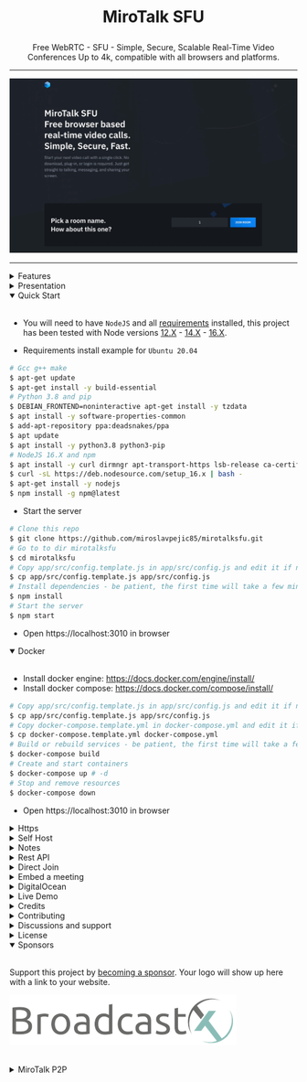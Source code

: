 # <p align="center">MiroTalk SFU</p>

<p align="center">Free WebRTC - SFU - Simple, Secure, Scalable Real-Time Video Conferences Up to 4k, compatible with all browsers and platforms.</p>

<hr />

<p align="center">
<a href="https://sfu.mirotalk.org/">
    <img src="public/images/mirotalksfu-header.gif" />
</a>
</p>

<hr />

<details>
<summary>Features</summary>

<br/>

-   Is `100% Free` - `Open Source` - `Self Hosted`
-   No download, plug-in or login required, entirely browser-based
-   Unlimited number of conference rooms, without call time limitation
-   Desktop and Mobile compatible
-   Optimized Room URL Sharing (share it to your participants, wait for them to join)
-   Possibility to Password protect the Room for the meeting
-   Webcam Streaming up to 4K quality (Front - Rear for mobile)
-   Echo cancellation and noise suppression that makes your audio crystal clear
-   Screen Sharing to present documents, slides, and more ...
-   File Sharing, share any files to your participants in the room
-   Take a snapshot from the video frame(screen/cam) to save it as an image on your device.
-   Chat with Emoji Picker to show you feeling and the possibility to Save the conversations
-   Speech recognition, execute the app features simply with your voice.
-   Advance collaborative whiteboard for the teachers
-   Select Microphone - Speaker and Video source
-   Recording your Screen, Audio, or Video
-   Share any YouTube video in real-time to your participants
-   Full-Screen Mode on mouse click on the Video element
-   Possibility to Change UI Themes
-   Possibility to protect your Host with username and password (default disabled)
-   Supports [REST API](app/api/README.md) (Application Programming Interface)
-   [Sentry](https://sentry.io/) error reporting

</details>

<details>
<summary>Presentation</summary>

<br/>

<a href="https://www.canva.com/design/DAE693uLOIU/view">MiroTalk presentation </a> - <a href="https://www.youtube.com/watch?v=_IVn2aINYww"> video</a>

</details>

<details open>
<summary>Quick Start</summary>

<br/>

-   You will need to have `NodeJS` and all [requirements](https://mediasoup.org/documentation/v3/mediasoup/installation/#requirements) installed, this project has been tested with Node versions [12.X](https://nodejs.org/en/blog/release/v12.22.1/) - [14.X](https://nodejs.org/en/blog/release/v14.17.5/) - [16.X](https://nodejs.org/en/blog/release/v16.15.0/).

-   Requirements install example for `Ubuntu 20.04`

```bash
# Gcc g++ make
$ apt-get update
$ apt-get install -y build-essential
# Python 3.8 and pip
$ DEBIAN_FRONTEND=noninteractive apt-get install -y tzdata
$ apt install -y software-properties-common
$ add-apt-repository ppa:deadsnakes/ppa
$ apt update
$ apt install -y python3.8 python3-pip
# NodeJS 16.X and npm
$ apt install -y curl dirmngr apt-transport-https lsb-release ca-certificates
$ curl -sL https://deb.nodesource.com/setup_16.x | bash -
$ apt-get install -y nodejs
$ npm install -g npm@latest
```

-   Start the server

```bash
# Clone this repo
$ git clone https://github.com/miroslavpejic85/mirotalksfu.git
# Go to to dir mirotalksfu
$ cd mirotalksfu
# Copy app/src/config.template.js in app/src/config.js and edit it if needed
$ cp app/src/config.template.js app/src/config.js
# Install dependencies - be patient, the first time will take a few minutes, in the meantime have a good coffee ;)
$ npm install
# Start the server
$ npm start
```

-   Open https://localhost:3010 in browser

</details>

<details open>
<summary>Docker</summary>

<br/>

-   Install docker engine: https://docs.docker.com/engine/install/
-   Install docker compose: https://docs.docker.com/compose/install/

```bash
# Copy app/src/config.template.js in app/src/config.js and edit it if needed
$ cp app/src/config.template.js app/src/config.js
# Copy docker-compose.template.yml in docker-compose.yml and edit it if needed
$ cp docker-compose.template.yml docker-compose.yml
# Build or rebuild services - be patient, the first time will take a few minutes, in the meantime have a good coffee ;)
$ docker-compose build
# Create and start containers
$ docker-compose up # -d
# Stop and remove resources
$ docker-compose down
```

-   Open https://localhost:3010 in browser

</details>

<details>
<summary>Https</summary>

<br/>

You can start videoconferencing directly from your Local PC, and be reachable from any device outside your network, simply by following [these steps](https://github.com/miroslavpejic85/mirotalksfu/issues/26#issuecomment-986309051).

</details>

<details>
<summary>Self Host</summary>

<br/>

Change the `announcedIp` with your `Server public IPv4` on `app/src/config.js`:

```js
{
    ip: '0.0.0.0',
    announcedIp: 'Server Public IPv4', // 'xx.xxx.xxx.xx'
}
```

Set the inbound rules:

| Port range  | Protocol | Source    | Description         |
| ----------- | -------- | --------- | ------------------- |
| 3010        | TCP      | 0.0.0.0/0 | App listen on tcp   |
| 40000-40100 | TCP      | 0.0.0.0/0 | RTC port ranges tcp |
| 40000-40100 | UDP      | 0.0.0.0/0 | RTC port ranges udp |

</details>

<details>
<summary>Notes</summary>

<br/>

-   Run the project on a `Linux or Mac` system as the `mediasoup` installation could have issues on `Windows`.

</details>

<details>
<summary>Rest API</summary>

<br/>

-   The API documentation uses [swagger](https://swagger.io/) at https://localhost:3010/api/v1/docs or check it on live [here](https://sfu.mirotalk.org/api/v1/docs).

```bash
# The response will give you a entrypoint / Room URL for your meeting.
$ curl -X POST "http://localhost:3010/api/v1/meeting" -H "authorization: mirotalksfu_default_secret" -H "Content-Type: application/json"
$ curl -X POST "https://sfu.mirotalk.org/api/v1/meeting" -H "authorization: mirotalksfu_default_secret" -H "Content-Type: application/json"
# The response will give you a entrypoint / URL for the direct join to the meeting.
$ curl -X POST "http://localhost:3010/api/v1/join" -H "authorization: mirotalksfu_default_secret" -H "Content-Type: application/json" --data '{"room":"test","name":"mirotalksfu","audio":"0","video":"0","notify":"0"}'
$ curl -X POST "https://sfu.mirotalk.org/api/v1/join" -H "authorization: mirotalksfu_default_secret" -H "Content-Type: application/json" --data '{"room":"test","name":"mirotalksfu","audio":"0","video":"0","notify":"0"}'
```

</details>

<details>
<summary>Direct Join</summary>

<br/>

-   You can `join` directly to `room` by going to
-   https://sfu.mirotalk.org/join?room=test&name=mirotalksfu&audio=0&video=0&notify=0

    | Params | Type    | Description     |
    | ------ | ------- | --------------- |
    | room   | string  | room Id         |
    | name   | string  | user name       |
    | audio  | boolean | audio stream    |
    | video  | boolean | video stream    |
    | notify | boolean | welcome message |

</details>

<details>
<summary>Embed a meeting</summary>

<br/>

Embedding a meeting into a service or app using an iframe.

```html
<iframe
    allow="camera; microphone; fullscreen; display-capture; autoplay"
    src="https://sfu.mirotalk.org/newroom"
    style="height: 100%; width: 100%; border: 0px;"
></iframe>
```

</details>

<details>
<summary>DigitalOcean</summary>

<br/>

This application is running just for `demonstration purposes` on [DigitalOcean](https://m.do.co/c/1070207afbb1) `droplet Ubuntu 20.04 (LTS) x64 [1 vCPU - 1GB Ram]`, with [Ngnix](https://www.nginx.com/) and [Let's Encrypt](https://letsencrypt.org/).

If you want to deploy a `MiroTalk SFU` instance on `your dedicated droplet`, or for other needs, don't hesitate to contact us at sfu.mirotalk@gmail.com

[![DigitalOcean Referral Badge](https://web-platforms.sfo2.cdn.digitaloceanspaces.com/WWW/Badge%201.svg)](https://www.digitalocean.com/?refcode=1070207afbb1&utm_campaign=Referral_Invite&utm_medium=Referral_Program&utm_source=badge)

</details>

<details>
<summary>Live Demo</summary>

<br/>

https://sfu.mirotalk.org

[![mirotalksfu-qr](public/images/mirotalksfu-qr.png)](https://sfu.mirotalk.org/)

</details>

<details>
<summary>Credits</summary>

<br/>

-   [Davide Pacilio](https://cruip.com/demos/solid/) (html template)
-   [Dirk Vanbeveren](https://github.com/Dirvann) (sfu logic)
-   [Mediasoup](https://mediasoup.org) (sfu server)

</details>

<details>
<summary>Contributing</summary>

<br/>

-   Contributions are welcome and greatly appreciated!
-   Just run before `npm run lint`

</details>

<details>
<summary>Discussions and support</summary>

<br/>

-   For discussions, help & support, join with us on [Discord](https://discord.gg/rgGYfeYW3N)

</details>

<details>
<summary>License</summary>

<br/>

[![AGPLv3](public/images/AGPLv3.png)](LICENSE)

MiroTalk is free and can be modified and forked. But the conditions of the AGPLv3 (GNU Affero General Public License v3.0) need to be respected. In particular modifications need to be free as well and made available to the public. Get a quick overview of the license at [Choose an open source license](https://choosealicense.com/licenses/agpl-3.0/).

For a MiroTalk license under conditions other than AGPLv3, please contact us at info.mirotalk@gmail.com.

</details>

<details open>
<summary>Sponsors</summary>

<br/>

Support this project by [becoming a sponsor](https://github.com/sponsors/miroslavpejic85). Your logo will show up here with a link to your website.

[![BroadcastX](public/sponsors/BroadcastX.png)](https://broadcastx.de/)

</details>

<br/>

<details>
<summary>MiroTalk P2P</summary>

<br/>

Try also [MiroTalk P2P](https://github.com/miroslavpejic85/mirotalk), the difference between the two projects you can found [here](https://github.com/miroslavpejic85/mirotalksfu/issues/14#issuecomment-932701999).

</details>
